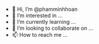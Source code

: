 - 👋 Hi, I’m @phamminhhoan
- 👀 I’m interested in ...
- 🌱 I’m currently learning ...
- 💞️ I’m looking to collaborate on ...
- 📫 How to reach me ...

<!---
phamminhhoan/phamminhhoan is a ✨ special ✨ repository because its `README.md` (this file) appears on your GitHub profile.
You can click the Preview link to take a look at your changes.
--->
